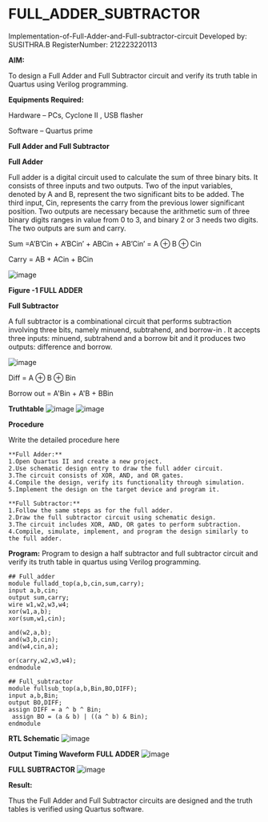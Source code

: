 # FULL_ADDER_SUBTRACTOR

Implementation-of-Full-Adder-and-Full-subtractor-circuit
Developed by: SUSITHRA.B
RegisterNumber: 212223220113

**AIM:**

To design a Full Adder and Full Subtractor circuit and verify its truth table in Quartus using Verilog programming.

**Equipments Required:**

Hardware – PCs, Cyclone II , USB flasher

Software – Quartus prime

**Full Adder and Full Subtractor**

**Full Adder**

Full adder is a digital circuit used to calculate the sum of three binary bits. It consists of three inputs and two outputs. Two of the input variables, denoted by A and B, represent the two significant bits to be added. The third input, Cin, represents the carry from the previous lower significant position. Two outputs are necessary because the arithmetic sum of three binary digits ranges in value from 0 to 3, and binary 2 or 3 needs two digits. The two outputs are sum and carry.

Sum =A’B’Cin + A’BCin’ + ABCin + AB’Cin’ = A ⊕ B ⊕ Cin 

Carry = AB + ACin + BCin

![image](https://github.com/naavaneetha/FULL_ADDER_SUBTRACTOR/assets/154305477/0f30ba51-5ffb-4198-845f-18e054f675e7)

**Figure -1 FULL ADDER**

**Full Subtractor**

A full subtractor is a combinational circuit that performs subtraction involving three bits, namely minuend, subtrahend, and borrow-in . It accepts three inputs: minuend, subtrahend and a borrow bit and it produces two outputs: difference and borrow.

![image](https://github.com/naavaneetha/FULL_ADDER_SUBTRACTOR/assets/154305477/02b24f51-ab51-4304-9ad6-7b81ffc1ead5)

Diff = A ⊕ B ⊕ Bin 

Borrow out = A'Bin + A'B + BBin

**Truthtable**
![image](https://github.com/SusithraB/FULL_ADDER_SUBTRACTOR/assets/146347839/14ec7449-eac0-4766-9261-96dab2f540d0)
![image](https://github.com/SusithraB/FULL_ADDER_SUBTRACTOR/assets/146347839/9ccd8427-a1af-4f8a-b99a-c6a07f74891c)

**Procedure**

Write the detailed procedure here
```
**Full Adder:**
1.Open Quartus II and create a new project.
2.Use schematic design entry to draw the full adder circuit. 
3.The circuit consists of XOR, AND, and OR gates. 
4.Compile the design, verify its functionality through simulation. 
5.Implement the design on the target device and program it.

**Full Subtractor:** 
1.Follow the same steps as for the full adder. 
2.Draw the full subtractor circuit using schematic design. 
3.The circuit includes XOR, AND, OR gates to perform subtraction. 
4.Compile, simulate, implement, and program the design similarly to the full adder.
```

**Program:**
 Program to design a half subtractor and full subtractor circuit and verify its truth table in quartus using Verilog programming. 
 ```
## Full_adder
module fulladd_top(a,b,cin,sum,carry);
input a,b,cin;
output sum,carry;
wire w1,w2,w3,w4;       
xor(w1,a,b);
xor(sum,w1,cin);        

and(w2,a,b);
and(w3,b,cin);
and(w4,cin,a);

or(carry,w2,w3,w4);
endmodule 

## Full_subtractor
module fullsub_top(a,b,Bin,BO,DIFF);
input a,b,Bin;
output BO,DIFF;
assign DIFF = a ^ b ^ Bin;
  assign BO = (a & b) | ((a ^ b) & Bin);
endmodule
```

**RTL Schematic**
![image](https://github.com/SusithraB/FULL_ADDER_SUBTRACTOR/assets/146347839/fa987770-a78c-41c6-b65f-c492f33f420b)

**Output Timing Waveform**
**FULL ADDER**
![image](https://github.com/SusithraB/FULL_ADDER_SUBTRACTOR/assets/146347839/01a55a36-d62d-4d99-907a-4a8a7b917c31)

**FULL SUBTRACTOR**
![image](https://github.com/SusithraB/FULL_ADDER_SUBTRACTOR/assets/146347839/074ce441-f4c9-4220-8b67-2551895169a2)

**Result:**

Thus the Full Adder and Full Subtractor circuits are designed and the truth tables is verified using Quartus software.



